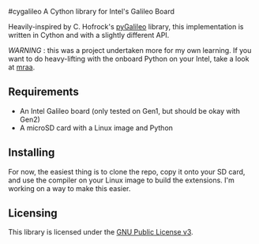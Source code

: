 #cygalileo
A Cython library for Intel's Galileo Board

Heavily-inspired by C. Hofrock's [pyGalileo](http://github.com/chofrock/pygalileo) library, this implementation
is written in Cython and with a slightly different API. 

*WARNING* : this was a project undertaken more for my own learning. If you want to do heavy-lifting with the onboard Python on your Intel, take a look at [mraa](http://github.com/intel-iot-devkit/mraa). 

## Requirements

* An Intel Galileo board (only tested on Gen1, but should be okay with Gen2)
* A microSD card with a Linux image and Python

## Installing

For now, the easiest thing is to clone the repo, copy it onto your SD card, and use the compiler on your Linux image to build the extensions. 
I'm working on a way to make this easier. 

## Licensing

This library is licensed under the [GNU Public License v3](http://www.gnu.org/copyleft/gpl.html).


